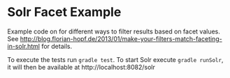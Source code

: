 Solr Facet Example
====================

Example code on for different ways to filter results based on facet values. See http://blog.florian-hopf.de/2013/01/make-your-filters-match-faceting-in-solr.html for details. 

To execute the tests run `gradle test`. To start Solr execute `gradle runSolr`, it will then be available at http://localhost:8082/solr 
